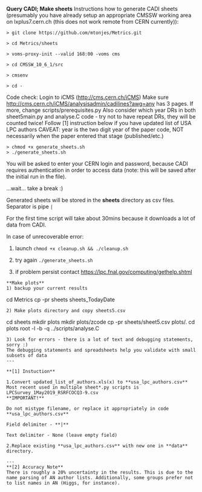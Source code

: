 **Query CADI; Make sheets**
Instructions how to generate CADI sheets (presumably you have already setup an appropriate CMSSW working area on lxplus7.cern.ch (this does not work remote from CERN currently)):

```
> git clone https://github.com/mtonjes/Metrics.git

> cd Metrics/sheets

> voms-proxy-init --valid 168:00 -voms cms

> cd CMSSW_10_6_1/src

> cmsenv

> cd -

```
Code check: Login to iCMS (http://cms.cern.ch/iCMS)
Make sure http://cms.cern.ch/iCMS/analysisadmin/cadilines?awg=any has 3 pages.
If more, change scripts/prerequisites.py
Also consider which year DRs in both sheet5main.py and analyse.C code - try not to have repeat DRs, they will be counted twice!
Follow [1] instruction below if you have updated list of USA LPC authors 
CAVEAT: year is the two digit year of the paper code, NOT necessarily when the paper entered that stage (published/etc.)
```
> chmod +x generate_sheets.sh
> ./generate_sheets.sh
```


You will be asked to enter your CERN login and password, because CADI requires authentication in order to access data (note: this will be saved after the initial run in the file).

...wait... take a break :)

Generated sheets will be stored in the **sheets** directory as csv files. Separator is pipe `|`

For the first time script will take about 30mins because it downloads a lot of data from CADI.

In case of unrecoverable error:

1. launch `chmod +x cleanup.sh && ./cleanup.sh`

2. try again `./generate_sheets.sh`

3. if problem persist contact https://lpc.fnal.gov/computing/gethelp.shtml
```
**Make plots**
1) backup your current results
```
cd Metrics
cp -pr sheets sheets_TodayDate
```
2) Make plots directory and copy sheets5.csv
```
cd sheets
mkdir plots
mkdir plots/zcode
cp -pr sheets/sheet5.csv plots/.
cd plots
root -l -b -q ../scripts/analyse.C 
```
3) Look for errors - there is a lot of text and debugging statements, sorry :)
The debugging statements and spreadsheets help you validate with small subsets of data
---

**[1] Instuction**

1.Convert updated_list_of_authors.xls(x) to **usa_lpc_authors.csv**
Most recent used in multiple sheet*.py scripts is LPCSurvey_1May2019_RSRFCOCQ3-9.csv
**IMPORTANT!**

Do not mistype filename, or replace it appropriately in code **usa_lpc_authors.csv**

Field delimiter - **|**

Text delimiter - None (leave empty field)

2.Replace existing **usa_lpc_authors.csv** with new one in **data** directory.

---
**[2] Accuracy Note**
There is roughly a 20% uncertainty in the results. This is due to the name parsing of AN author lists. Additionally, some groups prefer not to list names in AN (Higgs, for instance).

